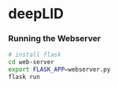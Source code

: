 # deepLID

### Running the Webserver

```bash
# install flask
cd web-server
export FLASK_APP=webserver.py
flask run
```

